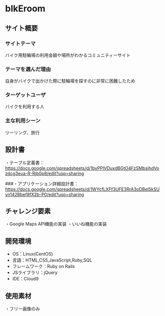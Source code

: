 # bIkEroom

## サイト概要
### サイトテーマ
バイク用駐輪場の利用金額や場所がわかるコミュニティーサイト

### テーマを選んだ理由
自身がバイクで出かけた際に駐輪場を探すのに非常に困難したため

### ターゲットユーザ
バイクを利用する人

### 主な利用シーン
ツーリング、旅行


## 設計書
・テーブル定義書：https://docs.google.com/spreadsheets/d/1bvPPlVDuxdBGtO4FzSMbsihdVozdcg3eua-R-Rjb0p8/edit?usp=sharing

###・アプリケーション詳細設計書：https://docs.google.com/spreadsheets/d/1WYcfLXFf3UFE3RrA3oDBel5kSUvn142Bbef8fX2b-P0/edit?usp=sharing


## チャレンジ要素
・Google Maps API機能の実装
・いいね機能の実装


## 開発環境
- OS：Linux(CentOS)
- 言語：HTML,CSS,JavaScript,Ruby,SQL
- フレームワーク：Ruby on Rails
- JSライブラリ：jQuery
- IDE：Cloud9

## 使用素材
・フリー画像のみ